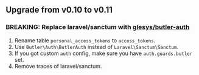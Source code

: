 ## Upgrade from v0.10 to v0.11

### BREAKING: Replace laravel/sanctum with [glesys/butler-auth](https://github.com/glesys/butler-audit/blob/master/CHANGELOG.md)

1. Rename table `personal_access_tokens` to `access_tokens`.
1. Use `Butler\Auth\ButlerAuth` instead of `Laravel\Sanctum\Sanctum`.
1. If you got custom `auth` config, make sure you have `auth.guards.butler` set.
1. Remove traces of laravel/sanctum.
